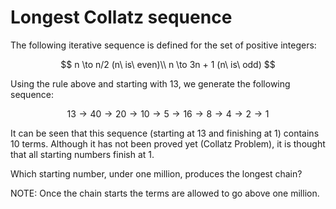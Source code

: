 # Longest Collatz sequence
The following iterative sequence is defined for the set of positive integers:

$$
n \to n/2 (n\ is\ even)\\
n \to 3n + 1 (n\ is\ odd)
$$

Using the rule above and starting with 13, we generate the following sequence:

$$
13 \to 40 \to 20 \to 10 \to 5 \to 16 \to 8 \to 4 \to 2 \to 1
$$

It can be seen that this sequence (starting at 13 and finishing at 1) contains 10 terms. Although it has not been proved yet (Collatz Problem), it is thought that all starting numbers finish at 1.

Which starting number, under one million, produces the longest chain?

NOTE: Once the chain starts the terms are allowed to go above one million.
